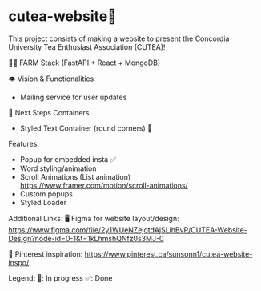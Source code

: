 # cutea-website🍵   
This project consists of making a website to present the Concordia University Tea Enthusiast Association (CUTEA)!  

🧑‍🌾 FARM Stack (FastAPI + React + MongoDB)

👁️ Vision & Functionalities
  - Mailing service for user updates
  
👣  Next Steps
  Containers 
  - Styled Text Container (round corners) 🎯 
  
  Features: 
  - Popup for embedded insta ✅
  - Word styling/animation
  - Scroll Animations (List animation) https://www.framer.com/motion/scroll-animations/
  - Custom popups
  - Styled Loader
  
Additional Links:
🖥️ Figma for website layout/design: https://www.figma.com/file/2y1WUeNZejotdAjSLihBvP/CUTEA-Website-Design?node-id=0-1&t=1kLhmshQNfz0s3MJ-0

🎨 Pinterest inspiration: https://www.pinterest.ca/sunsonn1/cutea-website-inspo/


Legend: 
🎯: In progress 
✅: Done
  

